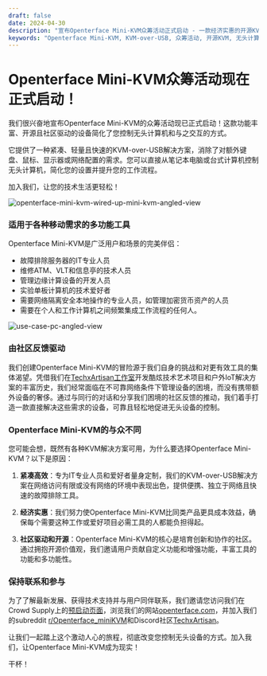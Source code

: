 ```yaml
---
draft: false
date: 2024-04-30
description: "宣布Openterface Mini-KVM众筹活动正式启动 - 一款经济实惠的开源KVM-over-USB解决方案，用于控制无头计算机。专为IT专业人员、开发人员和技术爱好者设计，提供高效的设备管理。"
keywords: "Openterface Mini-KVM, KVM-over-USB, 众筹活动, 开源KVM, 无头计算机控制, IT故障排除工具, 设备管理, 便携式KVM解决方案, TechxArtisan, 经济实惠的KVM"
---
```


# Openterface Mini-KVM众筹活动现在正式启动！

我们很兴奋地宣布Openterface Mini-KVM的众筹活动现已正式启动！这款功能丰富、开源且社区驱动的设备简化了您控制无头计算机和与之交互的方式。

它提供了一种紧凑、轻量且快速的KVM-over-USB解决方案，消除了对额外键盘、鼠标、显示器或网络配置的需求。您可以直接从笔记本电脑或台式计算机控制无头计算机，简化您的设置并提升您的工作流程。

加入我们，让您的技术生活更轻松！

![openterface-mini-kvm-wired-up-mini-kvm-angled-view](https://www.crowdsupply.com/img/418f/c93dc838-7dbf-4281-b6e0-16f1bee6418f/openterface-mini-kvm-wired-up-mini-kvm-angled-view_jpg_gallery-lg.jpg)

### 适用于各种移动需求的多功能工具

Openterface Mini-KVM是广泛用户和场景的完美伴侣：

- 故障排除服务器的IT专业人员
- 维修ATM、VLT和信息亭的技术人员
- 管理边缘计算设备的开发人员
- 实验单板计算机的技术爱好者
- 需要网络隔离安全本地操作的专业人员，如管理加密货币资产的人员
- 需要在个人和工作计算机之间频繁集成工作流程的任何人。

![use-case-pc-angled-view](https://www.crowdsupply.com/img/4003/335f6301-8abd-4efd-9803-9c6f8c6d4003/use-case-pc-angled-view_jpg_gallery-lg.jpg)

### 由社区反馈驱动

我们创建Openterface Mini-KVM的冒险源于我们自身的挑战和对更有效工具的集体渴望。凭借我们在[TechxArtisan工作室](https://techxartisan.com/en/)开发酷炫技术艺术项目和户外IoT解决方案的丰富历史，我们经常面临在不可靠网络条件下管理设备的困境，而没有携带额外设备的奢侈。通过与同行的对话和分享我们困境的社区反馈的推动，我们着手打造一款直接解决这些需求的设备，可靠且轻松地促进无头设备的控制。

### Openterface Mini-KVM的与众不同

您可能会想，既然有各种KVM解决方案可用，为什么要选择Openterface Mini-KVM？以下是原因：

1. **紧凑高效**：专为IT专业人员和爱好者量身定制，我们的KVM-over-USB解决方案在网络访问有限或没有网络的环境中表现出色，提供便携、独立于网络且快速的故障排除工具。
    
2. **经济实惠**：我们努力使Openterface Mini-KVM比同类产品更具成本效益，确保每个需要这种工作或爱好项目必需工具的人都能负担得起。
    
3. **社区驱动和开源**：Openterface Mini-KVM的核心是培育创新和协作的社区。通过拥抱开源价值观，我们邀请用户贡献自定义功能和增强功能，丰富工具的功能和多功能性。

### 保持联系和参与

为了了解最新发展、获得技术支持并与用户同伴联系，我们邀请您访问我们在Crowd Supply上的[预启动页面](https://www.crowdsupply.com/techxartisan/openterface-mini-kvm)，浏览我们的网站[openterface.com](/)，并加入我们的subreddit [r/Openterface_miniKVM](/reddit)和Discord社区[TechxArtisan](https://discord.com/invite/4khsrbGS)。

让我们一起踏上这个激动人心的旅程，彻底改变您控制无头设备的方式。加入我们，让Openterface Mini-KVM成为现实！

干杯！
